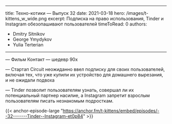 
---
title: Техно-котики — Выпуск 32
date: 2021-03-18
hero: /images/t-kittens_w_wide.png
excerpt: Подписка на право использования, Tinder и Instagram обезопашивают пользователей
timeToRead: 0
authors:
  - Dmitry Sitnikov
  - George Ymydykov
  - Yulia Terterian
---

— Фильм Контакт — шедевр 90х

— Стартап Circuit неожиданно ввел подписку для своих пользователей, включая тех, что уже купили их устройство для домашнего вырезания, и не ожидали подвоха

— Tinder позволит пользователям узнать, совершал ли их потенциальный партнер насилие, а Instagram запретит взрослым пользователям писать незнакомым подросткам.


{{< anchor-episode-large "https://anchor.fm/t-kittens/embed/episodes/--32-------Tinder--Instagram-et0p84" >}}
